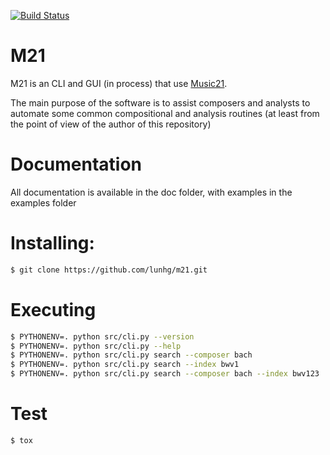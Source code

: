 [![Build Status](https://travis-ci.com/lunhg/m21.svg?branch=refactoring)](https://travis-ci.com/lunhg/m21)

# M21

M21 is an CLI and GUI (in process) that use [Music21](https://github.com/cuthbertLab/music21).

The main purpose of the software is to assist composers and analysts to automate some common compositional and analysis routines (at least from the point of view of the author of this repository)

# Documentation

All documentation is available in the doc folder, with examples in the examples folder 

# Installing:

```bash
$ git clone https://github.com/lunhg/m21.git
```

# Executing
```bash
$ PYTHONENV=. python src/cli.py --version
$ PYTHONENV=. python src/cli.py --help
$ PYTHONENV=. python src/cli.py search --composer bach
$ PYTHONENV=. python src/cli.py search --index bwv1
$ PYTHONENV=. python src/cli.py search --composer bach --index bwv123 
```

# Test

```bash
$ tox
```
